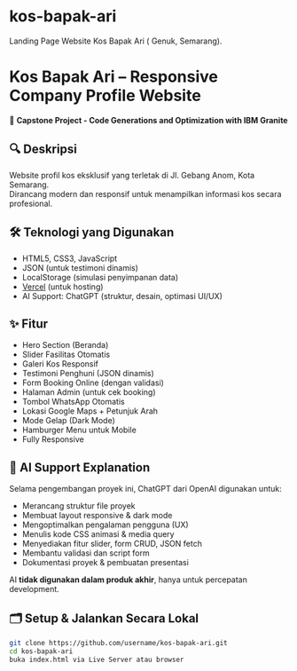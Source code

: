 # kos-bapak-ari
Landing Page Website Kos Bapak Ari ( Genuk, Semarang).

# Kos Bapak Ari – Responsive Company Profile Website

🚀 **Capstone Project - Code Generations and Optimization with IBM Granite**

## 🔍 Deskripsi

Website profil kos eksklusif yang terletak di Jl. Gebang Anom, Kota Semarang.  
Dirancang modern dan responsif untuk menampilkan informasi kos secara profesional.

## 🛠️ Teknologi yang Digunakan

- HTML5, CSS3, JavaScript
- JSON (untuk testimoni dinamis)
- LocalStorage (simulasi penyimpanan data)
- [Vercel](https://vercel.com/) (untuk hosting)
- AI Support: ChatGPT (struktur, desain, optimasi UI/UX)

## ✨ Fitur

- Hero Section (Beranda)
- Slider Fasilitas Otomatis
- Galeri Kos Responsif
- Testimoni Penghuni (JSON dinamis)
- Form Booking Online (dengan validasi)
- Halaman Admin (untuk cek booking)
- Tombol WhatsApp Otomatis
- Lokasi Google Maps + Petunjuk Arah
- Mode Gelap (Dark Mode)
- Hamburger Menu untuk Mobile
- Fully Responsive

## 🧠 AI Support Explanation

Selama pengembangan proyek ini, ChatGPT dari OpenAI digunakan untuk:

- Merancang struktur file proyek
- Membuat layout responsive & dark mode
- Mengoptimalkan pengalaman pengguna (UX)
- Menulis kode CSS animasi & media query
- Menyediakan fitur slider, form CRUD, JSON fetch
- Membantu validasi dan script form
- Dokumentasi proyek & pembuatan presentasi

AI **tidak digunakan dalam produk akhir**, hanya untuk percepatan development.

## 🗂️ Setup & Jalankan Secara Lokal

```bash
git clone https://github.com/username/kos-bapak-ari.git
cd kos-bapak-ari
buka index.html via Live Server atau browser
